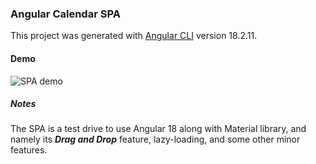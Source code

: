 ### Angular Calendar SPA

This project was generated with [Angular CLI](https://github.com/angular/angular-cli) version 18.2.11.

#### Demo

![SPA demo](ng-calendar.gif)

##### Notes

The SPA is a test drive to use Angular 18 along with Material library, and
namely its ___Drag and Drop___ feature, lazy-loading,
and some other minor features.
